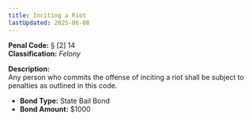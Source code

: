 ```yaml
---
title: Inciting a Riot
lastUpdated: 2025-06-08
---
```


**Penal Code:** § [2] 14  
**Classification:** *Felony*

**Description:**  
Any person who commits the offense of inciting a riot shall be subject to penalties as outlined in this code.

- **Bond Type:** State Bail Bond  
- **Bond Amount:** $1000
